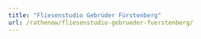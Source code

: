 ```yaml
---
title: "Fliesenstudio Gebrüder Fürstenberg"
url: /rathenow/fliesenstudio-gebrueder-fuerstenberg/
---
```

